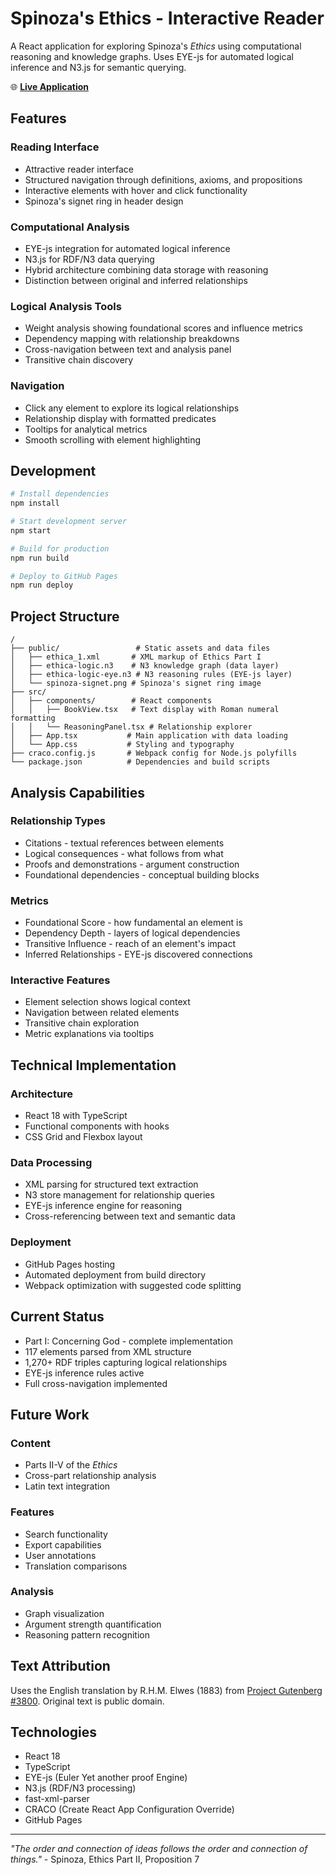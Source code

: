 # Spinoza's Ethics - Interactive Reader

A React application for exploring Spinoza's *Ethics* using computational reasoning and knowledge graphs. Uses EYE-js for automated logical inference and N3.js for semantic querying.

🌐 **[Live Application](https://rdaum.github.io/ethica/)**

## Features

### Reading Interface
- Attractive reader interface
- Structured navigation through definitions, axioms, and propositions
- Interactive elements with hover and click functionality
- Spinoza's signet ring in header design

### Computational Analysis
- EYE-js integration for automated logical inference
- N3.js for RDF/N3 data querying
- Hybrid architecture combining data storage with reasoning
- Distinction between original and inferred relationships

### Logical Analysis Tools
- Weight analysis showing foundational scores and influence metrics
- Dependency mapping with relationship breakdowns
- Cross-navigation between text and analysis panel
- Transitive chain discovery

### Navigation
- Click any element to explore its logical relationships
- Relationship display with formatted predicates
- Tooltips for analytical metrics
- Smooth scrolling with element highlighting

## Development

```bash
# Install dependencies
npm install

# Start development server
npm start

# Build for production
npm run build

# Deploy to GitHub Pages
npm run deploy
```

## Project Structure

```
/
├── public/                 # Static assets and data files
│   ├── ethica_1.xml       # XML markup of Ethics Part I
│   ├── ethica-logic.n3    # N3 knowledge graph (data layer)
│   ├── ethica-logic-eye.n3 # N3 reasoning rules (EYE-js layer)
│   └── spinoza-signet.png # Spinoza's signet ring image
├── src/
│   ├── components/        # React components
│   │   ├── BookView.tsx   # Text display with Roman numeral formatting
│   │   └── ReasoningPanel.tsx # Relationship explorer
│   ├── App.tsx           # Main application with data loading
│   └── App.css           # Styling and typography
├── craco.config.js       # Webpack config for Node.js polyfills
└── package.json          # Dependencies and build scripts
```

## Analysis Capabilities

### Relationship Types
- Citations - textual references between elements
- Logical consequences - what follows from what
- Proofs and demonstrations - argument construction
- Foundational dependencies - conceptual building blocks

### Metrics
- Foundational Score - how fundamental an element is
- Dependency Depth - layers of logical dependencies  
- Transitive Influence - reach of an element's impact
- Inferred Relationships - EYE-js discovered connections

### Interactive Features
- Element selection shows logical context
- Navigation between related elements
- Transitive chain exploration
- Metric explanations via tooltips

## Technical Implementation

### Architecture
- React 18 with TypeScript
- Functional components with hooks
- CSS Grid and Flexbox layout

### Data Processing
- XML parsing for structured text extraction
- N3 store management for relationship queries
- EYE-js inference engine for reasoning
- Cross-referencing between text and semantic data

### Deployment
- GitHub Pages hosting
- Automated deployment from build directory
- Webpack optimization with suggested code splitting

## Current Status

- Part I: Concerning God - complete implementation
- 117 elements parsed from XML structure
- 1,270+ RDF triples capturing logical relationships
- EYE-js inference rules active
- Full cross-navigation implemented

## Future Work

### Content
- Parts II-V of the *Ethics*
- Cross-part relationship analysis
- Latin text integration

### Features  
- Search functionality
- Export capabilities
- User annotations
- Translation comparisons

### Analysis
- Graph visualization
- Argument strength quantification
- Reasoning pattern recognition

## Text Attribution

Uses the English translation by R.H.M. Elwes (1883) from [Project Gutenberg #3800](https://www.gutenberg.org/files/3800/3800-h/3800-h.htm). Original text is public domain.

## Technologies

- React 18
- TypeScript  
- EYE-js (Euler Yet another proof Engine)
- N3.js (RDF/N3 processing)
- fast-xml-parser
- CRACO (Create React App Configuration Override)
- GitHub Pages

---

*"The order and connection of ideas follows the order and connection of things."* - Spinoza, Ethics Part II, Proposition 7
